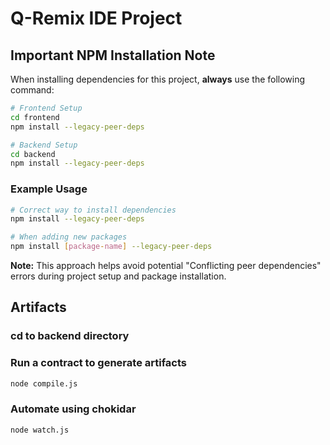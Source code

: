 # Q-Remix IDE Project

## Important NPM Installation Note

When installing dependencies for this project, **always** use the following command:

```bash
# Frontend Setup
cd frontend
npm install --legacy-peer-deps
```
```bash
# Backend Setup
cd backend
npm install --legacy-peer-deps
```


### Example Usage

```bash
# Correct way to install dependencies
npm install --legacy-peer-deps

# When adding new packages
npm install [package-name] --legacy-peer-deps
```

**Note:** This approach helps avoid potential "Conflicting peer dependencies" errors during project setup and package installation.


## Artifacts
### cd to backend directory
### Run a contract to generate artifacts
 ```bash
 node compile.js
 ```
### Automate using chokidar
 ```bash
 node watch.js
 ```
